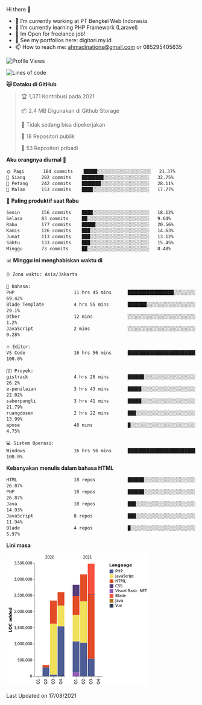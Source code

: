 Hi there 👋

- 🔭 I’m currently working at PT Bengkel Web Indonesia
- 🌱 I’m currently learning PHP Framework (Laravel)
- 📂 Im Open for freelance job!
- 🧷 See my portfolios here: digitori.my.id
- 📫 How to reach me: ahmadinations@gmail.com or 085295405635


<!--START_SECTION:waka-->
![Profile Views](http://img.shields.io/badge/Profil%20dilihat-0-blue)

![Lines of code](https://img.shields.io/badge/Sejak%20Hello%20World%20aku%20telah%20menulis-14.8%20million%20baris%20kode-blue)

**🐱 Dataku di GitHub** 

> 🏆 1,371 Kontribusi pada 2021
 > 
> 📦 2.4 MB Digunakan di Github Storage 
 > 
> 🚫 Tidak sedang bisa dipekerjakan
 > 
> 📜 18 Repositori publik 
 > 
> 🔑 53 Repositori pribadi  
 > 
**Aku orangnya diurnal 🐤** 

```text
🌞 Pagi       184 commits    █████░░░░░░░░░░░░░░░░░░░░   21.37% 
🌆 Siang      282 commits    ████████░░░░░░░░░░░░░░░░░   32.75% 
🌃 Petang     242 commits    ███████░░░░░░░░░░░░░░░░░░   28.11% 
🌙 Malam      153 commits    ████░░░░░░░░░░░░░░░░░░░░░   17.77%

```
📅 **Paling produktif saat Rabu** 

```text
Senin        156 commits    ████░░░░░░░░░░░░░░░░░░░░░   18.12% 
Selasa       83 commits     ██░░░░░░░░░░░░░░░░░░░░░░░   9.64% 
Rabu         177 commits    █████░░░░░░░░░░░░░░░░░░░░   20.56% 
Kamis        126 commits    ███░░░░░░░░░░░░░░░░░░░░░░   14.63% 
Jumat        113 commits    ███░░░░░░░░░░░░░░░░░░░░░░   13.12% 
Sabtu        133 commits    ███░░░░░░░░░░░░░░░░░░░░░░   15.45% 
Minggu       73 commits     ██░░░░░░░░░░░░░░░░░░░░░░░   8.48%

```


📊 **Minggu ini menghabiskan waktu di** 

```text
⌚︎ Zona waktu: Asia/Jakarta

💬 Bahasa: 
PHP                      11 hrs 45 mins      █████████████████░░░░░░░░   69.42% 
Blade Template           4 hrs 55 mins       ███████░░░░░░░░░░░░░░░░░░   29.1% 
Other                    12 mins             ░░░░░░░░░░░░░░░░░░░░░░░░░   1.2% 
JavaScript               2 mins              ░░░░░░░░░░░░░░░░░░░░░░░░░   0.28%

🔥 Editor: 
VS Code                  16 hrs 56 mins      █████████████████████████   100.0%

🐱‍💻 Proyek: 
gistrack                 4 hrs 26 mins       ██████░░░░░░░░░░░░░░░░░░░   26.2% 
e-penilaian              3 hrs 43 mins       █████░░░░░░░░░░░░░░░░░░░░   22.02% 
saberpungli              3 hrs 41 mins       █████░░░░░░░░░░░░░░░░░░░░   21.79% 
ruangdosen               2 hrs 22 mins       ███░░░░░░░░░░░░░░░░░░░░░░   13.99% 
apose                    48 mins             █░░░░░░░░░░░░░░░░░░░░░░░░   4.75%

💻 Sistem Operasi: 
Windows                  16 hrs 56 mins      █████████████████████████   100.0%

```

**Kebanyakan menulis dalam bahasa HTML** 

```text
HTML                     18 repos            ██████░░░░░░░░░░░░░░░░░░░   26.87% 
PHP                      18 repos            ██████░░░░░░░░░░░░░░░░░░░   26.87% 
Java                     10 repos            ███░░░░░░░░░░░░░░░░░░░░░░   14.93% 
JavaScript               8 repos             ███░░░░░░░░░░░░░░░░░░░░░░   11.94% 
Blade                    4 repos             █░░░░░░░░░░░░░░░░░░░░░░░░   5.97%

```


**Lini masa**

![Chart not found](https://raw.githubusercontent.com/MuhamadAhmadin/MuhamadAhmadin/master/charts/bar_graph.png) 


 Last Updated on 17/08/2021
<!--END_SECTION:waka-->
